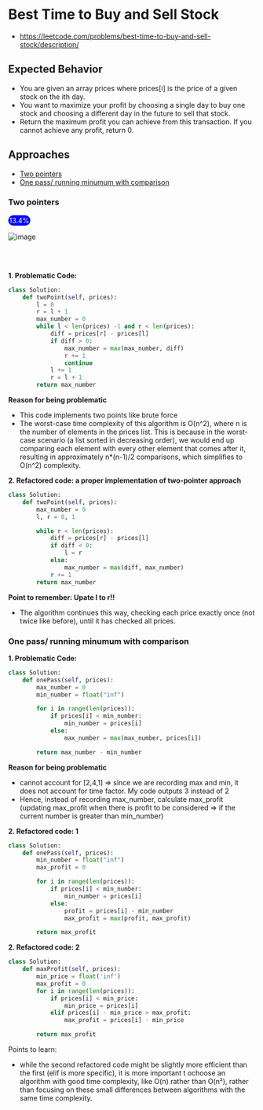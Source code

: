 # Best Time to Buy and Sell Stock

- https://leetcode.com/problems/best-time-to-buy-and-sell-stock/description/

## Expected Behavior

- You are given an array prices where prices[i] is the price of a given stock on the ith day.
- You want to maximize your profit by choosing a single day to buy one stock and choosing a different day in the future to sell that stock.
- Return the maximum profit you can achieve from this transaction. If you cannot achieve any profit, return 0.

## Approaches

- [Two pointers](#two-pointers)
- [One pass/ running minumum with comparison](#one-pass-running-minumum-with-comparison)

### Two pointers

<span style="display: inline-block; background-color: blue; border-radius: 800px; padding:2px; color: white;">
    13.4%
</span>

![image](https://github.com/pol-dev-shinroo/python-algorithm/assets/102004753/474cc4af-81d9-4f44-b714-806ef1691d68)

<br>
<br>

**1. Problematic Code:**

```python
class Solution:
    def twoPoint(self, prices):
        l = 0
        r = l + 1
        max_number = 0
        while l < len(prices) -1 and r < len(prices):
            diff = prices[r] - prices[l]
            if diff > 0:
                max_number = max(max_number, diff)
                r += 1
                continue
            l += 1
            r = l + 1
        return max_number
```

**Reason for being problematic**

- This code implements two points like brute force
- The worst-case time complexity of this algorithm is O(n^2), where n is the number of elements in the prices list. This is because in the worst-case scenario (a list sorted in decreasing order), we would end up comparing each element with every other element that comes after it, resulting in approximately n\*(n-1)/2 comparisons, which simplifies to O(n^2) complexity.

**2. Refactored code: a proper implementation of two-pointer approach**

```python
class Solution:
    def twoPoint(self, prices):
        max_number = 0
        l, r = 0, 1

        while r < len(prices):
            diff = prices[r] - prices[l]
            if diff < 0:
                l = r
            else:
                max_number = max(diff, max_number)
            r += 1
        return max_number
```

**Point to remember: Upate l to r!!**

- The algorithm continues this way, checking each price exactly once (not twice like before), until it has checked all prices.

### One pass/ running minumum with comparison

**1. Problematic Code:**

```python
class Solution:
    def onePass(self, prices):
        max_number = 0
        min_number = float("inf")

        for i in range(len(prices)):
            if prices[i] < min_number:
                min_number = prices[i]
            else:
                max_number = max(max_number, prices[i])

        return max_number - min_number
```

**Reason for being problematic**

- cannot account for [2,4,1] => since we are recording max and min, it does not account for time factor. My code outputs 3 instead of 2
- Hence, instead of recording max_number, calculate max_profit (updating max_profit when there is profit to be considered => if the current number is greater than min_number)

**2. Refactored code: 1**

```python
class Solution:
    def onePass(self, prices):
        min_number = float("inf")
        max_profit = 0

        for i in range(len(prices)):
            if prices[i] < min_number:
                min_number = prices[i]
            else:
                profit = prices[i] - min_number
                max_profit = max(profit, max_profit)

        return max_profit
```

**2. Refactored code: 2**

```python
class Solution:
    def maxProfit(self, prices):
        min_price = float('inf')
        max_profit = 0
        for i in range(len(prices)):
            if prices[i] < min_price:
                min_price = prices[i]
            elif prices[i] - min_price > max_profit:
                max_profit = prices[i] - min_price

        return max_profit
```

Points to learn:

- while the second refactored code might be slightly more efficient than the first (elif is more specific), it is more important t ochoose an algorithm with good time complexity, like O(n) rather than O(n²), rather than focusing on these small differences between algorithms with the same time complexity.
